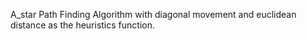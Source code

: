 
A_star Path Finding Algorithm with diagonal movement and euclidean distance as the heuristics function.
